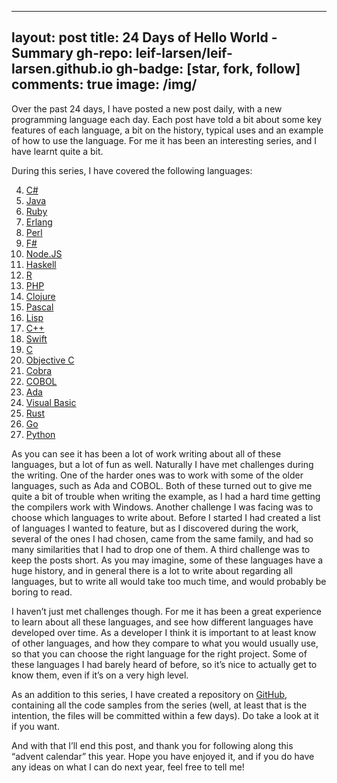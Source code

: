 
---
layout: post
title: 24 Days of Hello World - Summary
gh-repo: leif-larsen/leif-larsen.github.io
gh-badge: [star, fork, follow]
comments: true
image: /img/
---
    
    
Over the past 24 days, I have posted a new post daily, with a new programming language each day. Each post have told a bit about some key features of each language, a bit on the history, typical uses and an example of how to use the language. For me it has been an interesting series, and I have learnt quite a bit.

During this series, I have covered the following languages:

4. [C#](http://blog.leiflarsen.org/24-days-of-hello-world-c)
5. [Java](http://blog.leiflarsen.org/24-days-hello-world-java)
6. [Ruby](http://blogleiflarsen.org/24-days-hello-world-ruby)
7. [Erlang](http://blog.leiflarsen.org/24-days-of-hello-world-erlang)
8. [Perl](http://blog.leiflarsen.org/24-days-of-hello-world-perl)
9. [F#](http://blog.leiflarsen.org/24-days-of-hello-world-f)
10. [Node.JS](http://blog.leiflarsen.org/24-days-of-hello-world-node-js)
11. [Haskell](http://blog.leiflarsen.org/24-days-hello-world-haskell)
12. [R](http://blog.leiflarsen.org/24-days-of-hello-world-r)
13. [PHP](http://blog.leiflarsen.org/24-days-of-hello-world-php)
14. [Clojure](http://blog.leiflarsen.org/24-days-hello-world-clojure)
15. [Pascal](http://blog.leiflarsen.org/24-days-of-hello-world-pascal)
16. [Lisp](http://blog.leiflarsen.org/24-days-of-hello-world-lisp)
17. [C++](http://blog.leiflarsen.org/24-days-of-hello-world-c-2)
18. [Swift](http://blog.leiflarsen.org/24-days-of-hello-world-swift)
19. [C](http://blog.leiflarsen.org/24-days-of-hello-world-c-3)
20. [Objective C](http://blog.leiflarsen.org/24-days-of-hello-world-objective-c)
21. [Cobra](http://blog.leiflarsen.org/24-days-of-hello-world-cobra)
22. [COBOL](http://blog.leiflarsen.org/24-days-of-hello-world-cobol)
23. [Ada](http://blog.leiflarsen.org/24-days-of-hello-world-ada)
24. [Visual Basic](http://blog.leiflarsen.org/24-days-of-hello-world-visual-basic)
25. [Rust](http://blog.leiflarsen.org/24-days-of-hello-world-rust)
26. [Go](http://blog.leiflarsen.org/24-days-of-hello-world-go)
27. [Python](http://blog.leiflarsen.org/24-days-hello-world-python)

As you can see it has been a lot of work writing about all of these languages, but a lot of fun as well. Naturally I have met challenges during the writing. One of the harder ones was to work with some of the older languages, such as Ada and COBOL. Both of these turned out to give me quite a bit of trouble when writing the example, as I had a hard time getting the compilers work with Windows. Another challenge I was facing was to choose which languages to write about. Before I started I had created a list of languages I wanted to feature, but as I discovered during the work, several of the ones I had chosen, came from the same family, and had so many similarities that I had to drop one of them. A third challenge was to keep the posts short. As you may imagine, some of these languages have a huge history, and in general there is a lot to write about regarding all languages, but to write all would take too much time, and would probably be boring to read.

I haven’t just met challenges though. For me it has been a great experience to learn about all these languages, and see how different languages have developed over time. As a developer I think it is important to at least know of other languages, and how they compare to what you would usually use, so that you can choose the right language for the right project. Some of these languages I had barely heard of before, so it’s nice to actually get to know them, even if it’s on a very high level.

As an addition to this series, I have created a repository on [GitHub](https://github.com/leif-larsen/24-Days-of-Hello-World), containing all the code samples from the series (well, at least that is the intention, the files will be committed within a few days). Do take a look at it if you want.

And with that I’ll end this post, and thank you for following along this “advent calendar” this year. Hope you have enjoyed it, and if you do have any ideas on what I can do next year, feel free to tell me!


